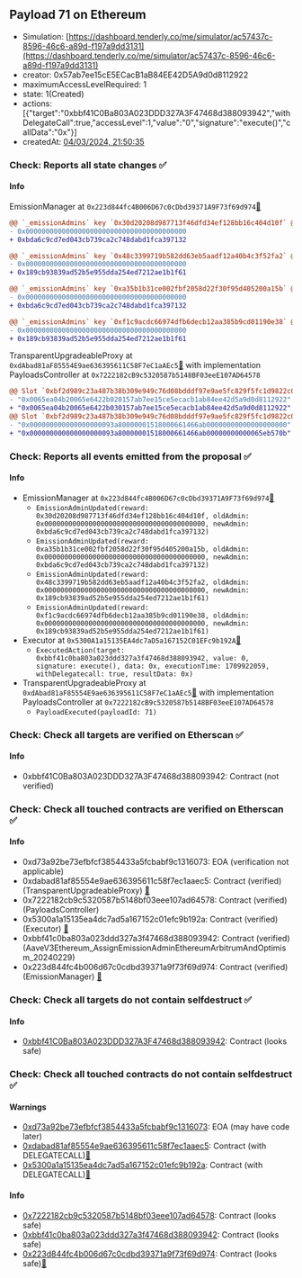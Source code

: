 ## Payload 71 on Ethereum

- Simulation: [https://dashboard.tenderly.co/me/simulator/ac57437c-8596-46c6-a89d-f197a9dd3131](https://dashboard.tenderly.co/me/simulator/ac57437c-8596-46c6-a89d-f197a9dd3131)
- creator: 0x57ab7ee15cE5ECacB1aB84EE42D5A9d0d8112922
- maximumAccessLevelRequired: 1
- state: 1(Created)
- actions: [{"target":"0xbbf41C0Ba803A023DDD327A3F47468d388093942","withDelegateCall":true,"accessLevel":1,"value":"0","signature":"execute()","callData":"0x"}]
- createdAt: [04/03/2024, 21:50:35](https://etherscan.io/tx/0x7f63cf7a7ed7329051f932ef80b7339b035c85918e99a6be7db3bc2265168ca7)

### Check: Reports all state changes :white_check_mark:

#### Info


EmissionManager at `0x223d844fc4B006D67c0cDbd39371A9F73f69d974`[:ghost:](https://github.com/bgd-labs/aave-address-book "AaveV3Ethereum.EMISSION_MANAGER")
```diff
@@ `_emissionAdmins` key `0x30d20208d987713f46dfd34ef128bb16c404d10f` @@
- 0x0000000000000000000000000000000000000000
+ 0xbda6c9cd7ed043cb739ca2c748dabd1fca397132

@@ `_emissionAdmins` key `0x48c3399719b582dd63eb5aadf12a40b4c3f52fa2` @@
- 0x0000000000000000000000000000000000000000
+ 0x189cb93839ad52b5e955dda254ed7212ae1b1f61

@@ `_emissionAdmins` key `0xa35b1b31ce002fbf2058d22f30f95d405200a15b` @@
- 0x0000000000000000000000000000000000000000
+ 0xbda6c9cd7ed043cb739ca2c748dabd1fca397132

@@ `_emissionAdmins` key `0xf1c9acdc66974dfb6decb12aa385b9cd01190e38` @@
- 0x0000000000000000000000000000000000000000
+ 0x189cb93839ad52b5e955dda254ed7212ae1b1f61

```

TransparentUpgradeableProxy at `0xdAbad81aF85554E9ae636395611C58F7eC1aAEc5`[:ghost:](https://github.com/bgd-labs/aave-address-book "GovernanceV3Ethereum.PAYLOADS_CONTROLLER") with implementation PayloadsController at `0x7222182cB9c5320587b5148BF03eeE107AD64578`
```diff
@@ Slot `0xbf2d989c23a487b38b309e949c76d08bdddf97e9ae5fc829f5fc1d9822c0dd19` @@
- "0x0065ea04b20065e6422b020157ab7ee15ce5ecacb1ab84ee42d5a9d0d8112922"
+ "0x0065ea04b20065e6422b030157ab7ee15ce5ecacb1ab84ee42d5a9d0d8112922"
@@ Slot `0xbf2d989c23a487b38b309e949c76d08bdddf97e9ae5fc829f5fc1d9822c0dd1a` @@
- "0x000000000000000000093a80000001518000661466ab00000000000000000000"
+ "0x000000000000000000093a80000001518000661466ab00000000000065eb570b"
```


### Check: Reports all events emitted from the proposal :white_check_mark:

#### Info

- EmissionManager at `0x223d844fc4B006D67c0cDbd39371A9F73f69d974`[:ghost:](https://github.com/bgd-labs/aave-address-book "AaveV3Ethereum.EMISSION_MANAGER")
  - `EmissionAdminUpdated(reward: 0x30d20208d987713f46dfd34ef128bb16c404d10f, oldAdmin: 0x0000000000000000000000000000000000000000, newAdmin: 0xbda6c9cd7ed043cb739ca2c748dabd1fca397132)`
  - `EmissionAdminUpdated(reward: 0xa35b1b31ce002fbf2058d22f30f95d405200a15b, oldAdmin: 0x0000000000000000000000000000000000000000, newAdmin: 0xbda6c9cd7ed043cb739ca2c748dabd1fca397132)`
  - `EmissionAdminUpdated(reward: 0x48c3399719b582dd63eb5aadf12a40b4c3f52fa2, oldAdmin: 0x0000000000000000000000000000000000000000, newAdmin: 0x189cb93839ad52b5e955dda254ed7212ae1b1f61)`
  - `EmissionAdminUpdated(reward: 0xf1c9acdc66974dfb6decb12aa385b9cd01190e38, oldAdmin: 0x0000000000000000000000000000000000000000, newAdmin: 0x189cb93839ad52b5e955dda254ed7212ae1b1f61)`
- Executor at `0x5300A1a15135EA4dc7aD5a167152C01EFc9b192A`[:ghost:](https://github.com/bgd-labs/aave-address-book "AaveV2Ethereum.POOL_ADMIN, AaveV2EthereumAMM.POOL_ADMIN, AaveV3Ethereum.ACL_ADMIN, GovernanceV3Ethereum.EXECUTOR_LVL_1")
  - `ExecutedAction(target: 0xbbf41c0ba803a023ddd327a3f47468d388093942, value: 0, signature: execute(), data: 0x, executionTime: 1709922059, withDelegatecall: true, resultData: 0x)`
- TransparentUpgradeableProxy at `0xdAbad81aF85554E9ae636395611C58F7eC1aAEc5`[:ghost:](https://github.com/bgd-labs/aave-address-book "GovernanceV3Ethereum.PAYLOADS_CONTROLLER") with implementation PayloadsController at `0x7222182cB9c5320587b5148BF03eeE107AD64578`
  - `PayloadExecuted(payloadId: 71)`

### Check: Check all targets are verified on Etherscan :white_check_mark:

#### Info

- 0xbbf41C0Ba803A023DDD327A3F47468d388093942: Contract (not verified) 

### Check: Check all touched contracts are verified on Etherscan :white_check_mark:

#### Info

- 0xd73a92be73efbfcf3854433a5fcbabf9c1316073: EOA (verification not applicable)
- 0xdabad81af85554e9ae636395611c58f7ec1aaec5: Contract (verified) (TransparentUpgradeableProxy) [:ghost:](https://github.com/bgd-labs/aave-address-book "GovernanceV3Ethereum.PAYLOADS_CONTROLLER")
- 0x7222182cb9c5320587b5148bf03eee107ad64578: Contract (verified) (PayloadsController) 
- 0x5300a1a15135ea4dc7ad5a167152c01efc9b192a: Contract (verified) (Executor) [:ghost:](https://github.com/bgd-labs/aave-address-book "AaveV2Ethereum.POOL_ADMIN, AaveV2EthereumAMM.POOL_ADMIN, AaveV3Ethereum.ACL_ADMIN, GovernanceV3Ethereum.EXECUTOR_LVL_1")
- 0xbbf41c0ba803a023ddd327a3f47468d388093942: Contract (verified) (AaveV3Ethereum_AssignEmissionAdminEthereumArbitrumAndOptimism_20240229) 
- 0x223d844fc4b006d67c0cdbd39371a9f73f69d974: Contract (verified) (EmissionManager) [:ghost:](https://github.com/bgd-labs/aave-address-book "AaveV3Ethereum.EMISSION_MANAGER")

### Check: Check all targets do not contain selfdestruct :white_check_mark:

#### Info

- [0xbbf41C0Ba803A023DDD327A3F47468d388093942](https://etherscan.io/address/0xbbf41C0Ba803A023DDD327A3F47468d388093942): Contract (looks safe)

### Check: Check all touched contracts do not contain selfdestruct :white_check_mark:

#### Warnings

- [0xd73a92be73efbfcf3854433a5fcbabf9c1316073](https://etherscan.io/address/0xd73a92be73efbfcf3854433a5fcbabf9c1316073): EOA (may have code later)
- [0xdabad81af85554e9ae636395611c58f7ec1aaec5](https://etherscan.io/address/0xdabad81af85554e9ae636395611c58f7ec1aaec5): Contract (with DELEGATECALL)[:ghost:](https://github.com/bgd-labs/aave-address-book "GovernanceV3Ethereum.PAYLOADS_CONTROLLER")
- [0x5300a1a15135ea4dc7ad5a167152c01efc9b192a](https://etherscan.io/address/0x5300a1a15135ea4dc7ad5a167152c01efc9b192a): Contract (with DELEGATECALL)[:ghost:](https://github.com/bgd-labs/aave-address-book "AaveV2Ethereum.POOL_ADMIN, AaveV2EthereumAMM.POOL_ADMIN, AaveV3Ethereum.ACL_ADMIN, GovernanceV3Ethereum.EXECUTOR_LVL_1")

#### Info

- [0x7222182cb9c5320587b5148bf03eee107ad64578](https://etherscan.io/address/0x7222182cb9c5320587b5148bf03eee107ad64578): Contract (looks safe)
- [0xbbf41c0ba803a023ddd327a3f47468d388093942](https://etherscan.io/address/0xbbf41c0ba803a023ddd327a3f47468d388093942): Contract (looks safe)
- [0x223d844fc4b006d67c0cdbd39371a9f73f69d974](https://etherscan.io/address/0x223d844fc4b006d67c0cdbd39371a9f73f69d974): Contract (looks safe)[:ghost:](https://github.com/bgd-labs/aave-address-book "AaveV3Ethereum.EMISSION_MANAGER")

